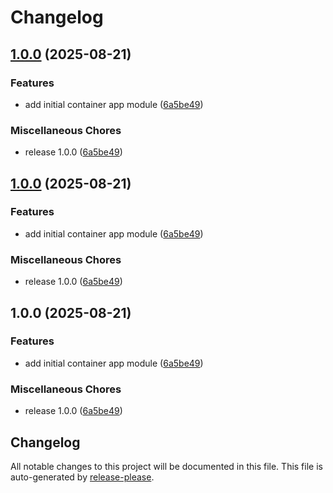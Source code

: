 # Changelog

## [1.0.0](https://github.com/CloudAstro/terraform-azurerm-container-apps/compare/v1.0.0...v1.0.0) (2025-08-21)


### Features

* add initial container app module ([6a5be49](https://github.com/CloudAstro/terraform-azurerm-container-apps/commit/6a5be4906b176abff668ec9314f59dbe85dce698))


### Miscellaneous Chores

* release 1.0.0 ([6a5be49](https://github.com/CloudAstro/terraform-azurerm-container-apps/commit/6a5be4906b176abff668ec9314f59dbe85dce698))

## [1.0.0](https://github.com/CloudAstro/terraform-azurerm-container-apps/compare/v1.0.0...v1.0.0) (2025-08-21)


### Features

* add initial container app module ([6a5be49](https://github.com/CloudAstro/terraform-azurerm-container-apps/commit/6a5be4906b176abff668ec9314f59dbe85dce698))


### Miscellaneous Chores

* release 1.0.0 ([6a5be49](https://github.com/CloudAstro/terraform-azurerm-container-apps/commit/6a5be4906b176abff668ec9314f59dbe85dce698))

## 1.0.0 (2025-08-21)


### Features

* add initial container app module ([6a5be49](https://github.com/CloudAstro/terraform-azurerm-container-apps/commit/6a5be4906b176abff668ec9314f59dbe85dce698))


### Miscellaneous Chores

* release 1.0.0 ([6a5be49](https://github.com/CloudAstro/terraform-azurerm-container-apps/commit/6a5be4906b176abff668ec9314f59dbe85dce698))

## Changelog

All notable changes to this project will be documented in this file.
This file is auto-generated by [release-please](https://github.com/googleapis/release-please).
